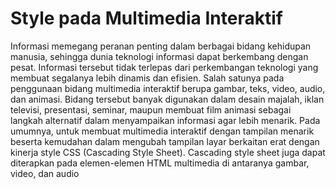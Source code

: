 # Style pada Multimedia Interaktif

Informasi memegang peranan penting dalam berbagai bidang kehidupan manusia, sehingga dunia teknologi informasi dapat berkembang dengan pesat. Informasi tersebut tidak terlepas dari perkembangan teknologi yang membuat segalanya lebih dinamis dan efisien. Salah satunya pada penggunaan bidang multimedia interaktif berupa gambar, teks, video, audio, dan animasi. Bidang tersebut banyak digunakan dalam desain majalah, iklan televisi, presentasi, seminar, maupun membuat film animasi sebagai langkah alternatif dalam menyampaikan informasi agar lebih menarik. Pada umumnya, untuk membuat multimedia interaktif dengan tampilan menarik beserta kemudahan dalam mengubah tampilan layar berkaitan erat dengan kinerja style CSS (Cascading Style Sheet). Cascading style sheet juga dapat diterapkan pada elemen-elemen HTML multimedia di antaranya gambar, video, dan audio
